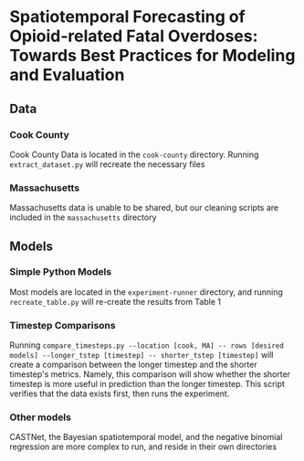 # Spatiotemporal Forecasting of Opioid-related Fatal Overdoses: Towards Best Practices for Modeling and Evaluation


## Data

### Cook County
Cook County Data  is located in the `cook-county` directory. Running `extract_dataset.py` will recreate the necessary files

### Massachusetts
Massachusetts data is unable to be shared, but our cleaning scripts are included in the `massachusetts` directory

## Models

### Simple Python Models
Most models are located in the `experiment-runner` directory, and running `recreate_table.py` will re-create the results from Table 1

### Timestep Comparisons
Running `compare_timesteps.py --location [cook, MA] -- rows [desired models] --longer_tstep [timestep] -- shorter_tstep [timestep]` will create a comparison between the longer timestep and the shorter timestep's metrics. Namely, this comparison will show whether the shorter timestep is more useful in prediction than the longer timestep. 
This script verifies that the data exists first, then runs the experiment. 

### Other models
CASTNet, the Bayesian spatiotemporal model, and the negative binomial regression are more complex to run, and reside in their own directories